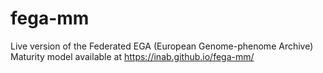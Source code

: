 # fega-mm


Live version of the Federated EGA (European Genome-phenome Archive) Maturity model available at https://inab.github.io/fega-mm/
